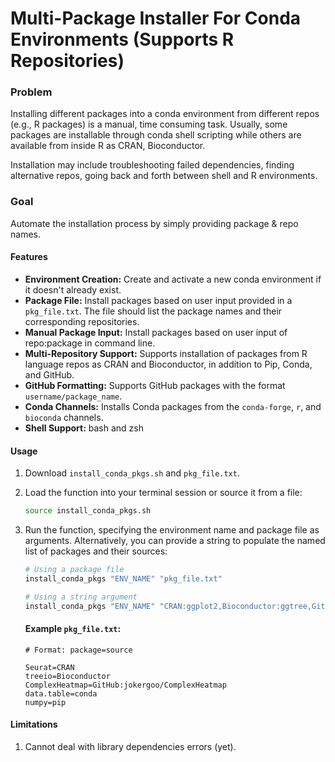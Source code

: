 # Multi-Package Installer For Conda Environments (Supports R Repositories)

### Problem
Installing different packages into a conda environment from different repos (e.g., R packages) is a manual, time consuming task. Usually, some packages are installable through conda shell scripting while others are available from inside R as CRAN, Bioconductor. 

Installation may include troubleshooting failed dependencies, finding alternative repos, going back and forth between shell and R environments. 

### Goal
Automate the installation process by simply providing package & repo names.

#### Features

- **Environment Creation:** Create and activate a new conda environment if it doesn't already exist.
- **Package File:** Install packages based on user input provided in a `pkg_file.txt`. The file should list the package names and their corresponding repositories.
- **Manual Package Input:** Install packages based on user input of repo:package in command line.
- **Multi-Repository Support:** Supports installation of packages from R language repos as CRAN and Bioconductor, in addition to Pip, Conda, and GitHub.
- **GitHub Formatting:** Supports GitHub packages with the format `username/package_name`.
- **Conda Channels:** Installs Conda packages from the `conda-forge`, `r`, and `bioconda` channels.
- **Shell Support:** bash and zsh 


#### Usage
1. Download `install_conda_pkgs.sh` and `pkg_file.txt`. 
2. Load the function into your terminal session or source it from a file:
   ```bash
   source install_conda_pkgs.sh
   
3. Run the function, specifying the environment name and package file as arguments. Alternatively, you can provide a string to populate the named list of packages and their sources:

   ```bash
   # Using a package file
   install_conda_pkgs "ENV_NAME" "pkg_file.txt"
   
   # Using a string argument
   install_conda_pkgs "ENV_NAME" "CRAN:ggplot2,Bioconductor:ggtree,GitHub:jokergoo/ComplexHeatmap,pip:numpy"
   ```
   #### Example `pkg_file.txt`: 
   ```
   # Format: package=source
   
   Seurat=CRAN
   treeio=Bioconductor
   ComplexHeatmap=GitHub:jokergoo/ComplexHeatmap
   data.table=conda
   numpy=pip
   ```

#### Limitations
1. Cannot deal with library dependencies errors (yet).
